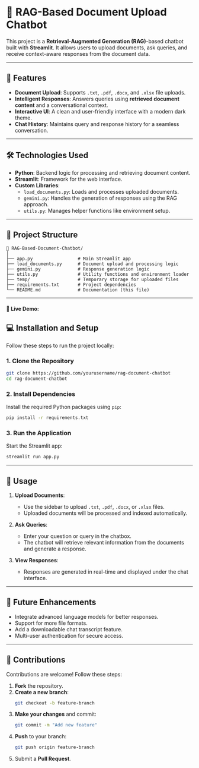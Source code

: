 # 📄 **RAG-Based Document Upload Chatbot**

This project is a **Retrieval-Augmented Generation (RAG)**-based chatbot built with **Streamlit**. It allows users to upload documents, ask queries, and receive context-aware responses from the document data.

---

## 🚀 **Features**

- **Document Upload**: Supports `.txt`, `.pdf`, `.docx`, and `.xlsx` file uploads.
- **Intelligent Responses**: Answers queries using **retrieved document content** and a conversational context.
- **Interactive UI**: A clean and user-friendly interface with a modern dark theme.
- **Chat History**: Maintains query and response history for a seamless conversation.

---

## 🛠️ **Technologies Used**

- **Python**: Backend logic for processing and retrieving document content.
- **Streamlit**: Framework for the web interface.
- **Custom Libraries**:  
   - `load_documents.py`: Loads and processes uploaded documents.  
   - `gemini.py`: Handles the generation of responses using the RAG approach.  
   - `utils.py`: Manages helper functions like environment setup.  

---

## 📂 **Project Structure**

```
📁 RAG-Based-Document-Chatbot/
│
├── app.py                 # Main Streamlit app
├── load_documents.py      # Document upload and processing logic
├── gemini.py              # Response generation logic
├── utils.py               # Utility functions and environment loader
├── temp/                  # Temporary storage for uploaded files
├── requirements.txt       # Project dependencies
└── README.md              # Documentation (this file)
```

---


#### 🔗 Live Demo: 

## 💻 **Installation and Setup**

Follow these steps to run the project locally:

### 1. Clone the Repository
```bash
git clone https://github.com/yourusername/rag-document-chatbot
cd rag-document-chatbot
```

### 2. Install Dependencies
Install the required Python packages using `pip`:
```bash
pip install -r requirements.txt
```

### 3. Run the Application
Start the Streamlit app:
```bash
streamlit run app.py
```


---

## 🎯 **Usage**

1. **Upload Documents**:  
   - Use the sidebar to upload `.txt`, `.pdf`, `.docx`, or `.xlsx` files.  
   - Uploaded documents will be processed and indexed automatically.

2. **Ask Queries**:  
   - Enter your question or query in the chatbox.  
   - The chatbot will retrieve relevant information from the documents and generate a response.

3. **View Responses**:  
   - Responses are generated in real-time and displayed under the chat interface.  

---

## 🥩 **Future Enhancements**

- Integrate advanced language models for better responses.  
- Support for more file formats.  
- Add a downloadable chat transcript feature.  
- Multi-user authentication for secure access.  

---

## 🤝 **Contributions**

Contributions are welcome! Follow these steps:  
1. **Fork** the repository.  
2. **Create a new branch**:  
   ```bash
   git checkout -b feature-branch
   ```
3. **Make your changes** and commit:  
   ```bash
   git commit -m "Add new feature"
   ```
4. **Push** to your branch:  
   ```bash
   git push origin feature-branch
   ```
5. Submit a **Pull Request**.



